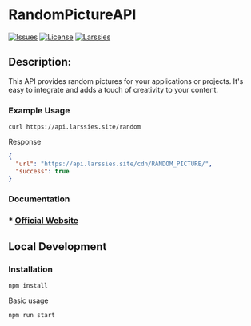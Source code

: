 RandomPictureAPI
=========

[![Issues](https://img.shields.io/github/issues/wh-iterabb-it/meowfacts.svg)](https://github.com/Larssies/RandomPictureAPI/issues)
[![License](https://img.shields.io/badge/license-GPL-blue.svg)](https://github.com/Larssies/RandomPictureAPI/blob/main/LICENSE)
[![Larssies](https://img.shields.io/badge/Author-Larssies-blue)](https://larssies.com/)


## Description:

This API provides random pictures for your applications or projects. It's easy to integrate and adds a touch of creativity to your content.

### Example Usage

``` 
curl https://api.larssies.site/random
```

Response

```json
{
  "url": "https://api.larssies.site/cdn/RANDOM_PICTURE/",
  "success": true
}
```


### Documentation

<div align="">
    <h3>* <a href="https://api.larssies.site/" type="_blank">Official Website</a></h3>
</div>


## Local Development

### Installation

```
npm install
```

Basic usage

```
npm run start
```

</div>


